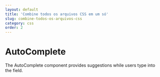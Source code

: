 ```yaml
---
layout: default
title: 'Combine todos os arquivos CSS em um só'
slug: combine-todos-os-arquivos-css
category: css
order: 2
---
```


# AutoComplete

The AutoComplete component provides suggestions while users type into the field.